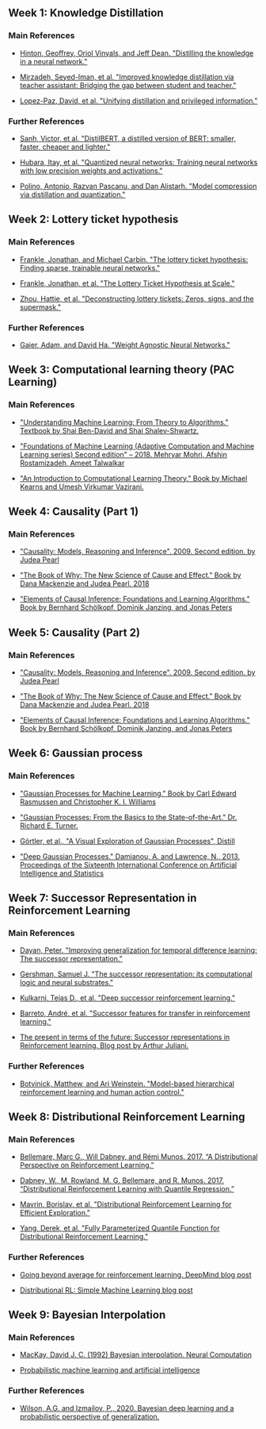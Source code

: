 <a name="week1"></a>
## Week 1: Knowledge Distillation

### Main References 
* [Hinton, Geoffrey, Oriol Vinyals, and Jeff Dean. "Distilling the knowledge in a neural network."](https://arxiv.org/abs/1503.02531)

* [Mirzadeh, Seyed-Iman, et al. "Improved knowledge distillation via teacher assistant: Bridging the gap between student and teacher." ](https://arxiv.org/pdf/1902.03393)

* [Lopez-Paz, David, et al. "Unifying distillation and privileged information." ](http://leon.bottou.org/publications/pdf/iclr-2016.pdf)

### Further References

* [Sanh, Victor, et al. "DistilBERT, a distilled version of BERT: smaller, faster, cheaper and lighter." ](https://arxiv.org/abs/1910.01108)

* [Hubara, Itay, et al. "Quantized neural networks: Training neural networks with low precision weights and activations." ](http://www.jmlr.org/papers/volume18/16-456/16-456.pdf)

* [Polino, Antonio, Razvan Pascanu, and Dan Alistarh. "Model compression via distillation and quantization." ](https://openreview.net/pdf?id=S1XolQbRW)



<a name="week2"></a>
## Week 2: Lottery ticket hypothesis

### Main References 
* [Frankle, Jonathan, and Michael Carbin. "The lottery ticket hypothesis: Finding sparse, trainable neural networks." ](https://arxiv.org/abs/1803.03635)

* [Frankle, Jonathan, et al. "The Lottery Ticket Hypothesis at Scale." ](https://www.arxiv-vanity.com/papers/1903.01611/)

* [Zhou, Hattie, et al. "Deconstructing lottery tickets: Zeros, signs, and the supermask."  ](https://arxiv.org/abs/1905.01067)

### Further References

* [Gaier, Adam, and David Ha. "Weight Agnostic Neural Networks."   ](https://weightagnostic.github.io/)



<a name="week3"></a>
## Week 3: Computational learning theory (PAC Learning)

### Main References 
* ["Understanding Machine Learning: From Theory to Algorithms." Textbook by Shai Ben-David and Shai Shalev-Shwartz.](https://www.cs.huji.ac.il/~shais/UnderstandingMachineLearning/understanding-machine-learning-theory-algorithms.pdf)

* ["Foundations of Machine Learning (Adaptive Computation and Machine Learning series) Second edition" – 2018. Mehryar Mohri, Afshin Rostamizadeh, Ameet Talwalkar  ](https://mitpress.mit.edu/books/foundations-machine-learning-second-edition)

* ["An Introduction to Computational Learning Theory." Book by Michael Kearns and Umesh Virkumar Vazirani. ](https://www.amazon.com/Introduction-Computational-Learning-Theory-Press/dp/0262111934)


<a name="week4"></a>
## Week 4: Causality (Part 1)

### Main References 
* ["Causality: Models, Reasoning and Inference". 2009. Second edition. by Judea Pearl](http://bayes.cs.ucla.edu/BOOK-2K/)

* ["The Book of Why: The New Science of Cause and Effect." Book by Dana Mackenzie and Judea Pearl. 2018 ](https://www.amazon.com/Book-Why-Science-Cause-Effect/dp/046509760X)

* ["Elements of Causal Inference: Foundations and Learning Algorithms." Book by Bernhard Schölkopf, Dominik Janzing, and Jonas Peters](https://mitpress.mit.edu/books/elements-causal-inference)


<a name="week5"></a>
## Week 5: Causality (Part 2)

### Main References 
* ["Causality: Models, Reasoning and Inference". 2009. Second edition. by Judea Pearl](http://bayes.cs.ucla.edu/BOOK-2K/)

* ["The Book of Why: The New Science of Cause and Effect." Book by Dana Mackenzie and Judea Pearl. 2018 ](https://www.amazon.com/Book-Why-Science-Cause-Effect/dp/046509760X)

* ["Elements of Causal Inference: Foundations and Learning Algorithms." Book by Bernhard Schölkopf, Dominik Janzing, and Jonas Peters](https://mitpress.mit.edu/books/elements-causal-inference)


<a name="week6"></a>
## Week 6: Gaussian process

### Main References 
* ["Gaussian Processes for Machine Learning." Book by Carl Edward Rasmussen and Christopher K. I. Williams](http://www.gaussianprocess.org/gpml/chapters/RW.pdf)

* ["Gaussian Processes: From the Basics to the State-of-the-Art." Dr. Richard E. Turner.](https://www.youtube.com/watch?v=92-98SYOdlY)

* [Görtler, et al., "A Visual Exploration of Gaussian Processes", Distill ](https://distill.pub/2019/visual-exploration-gaussian-processes)

* ["Deep Gaussian Processes." Damianou, A. and Lawrence, N., 2013. Proceedings of the Sixteenth International Conference on Artificial Intelligence and Statistics](http://proceedings.mlr.press/v31/damianou13a.html)



<a name="week7"></a>
## Week 7: Successor Representation in Reinforcement Learning 

### Main References 
* [Dayan, Peter. "Improving generalization for temporal difference learning: The successor representation."  ](https://www.mitpressjournals.org/doi/abs/10.1162/neco.1993.5.4.613)

* [Gershman, Samuel J. "The successor representation: its computational logic and neural substrates." ](https://www.jneurosci.org/content/38/33/7193)

* [Kulkarni, Tejas D., et al. "Deep successor reinforcement learning."](https://arxiv.org/abs/1606.02396)

* [Barreto, André, et al. "Successor features for transfer in reinforcement learning." ](https://papers.nips.cc/paper/6994-successor-features-for-transfer-in-reinforcement-learning.pdf)

* [The present in terms of the future: Successor representations in Reinforcement learning. Blog post by Arthur Juliani.](https://medium.com/@awjuliani/the-present-in-terms-of-the-future-successor-representations-in-reinforcement-learning-316b78c5fa3)

### Further References

* [Botvinick, Matthew, and Ari Weinstein. "Model-based hierarchical reinforcement learning and human action control."](https://royalsocietypublishing.org/doi/full/10.1098/rstb.2013.0480)


<a name="week8"></a>
## Week 8: Distributional Reinforcement Learning 

### Main References 
* [Bellemare, Marc G., Will Dabney, and Rémi Munos. 2017. “A Distributional Perspective on Reinforcement Learning.”](https://arxiv.org/pdf/1707.06887.pdf)

* [Dabney, W., M. Rowland, M. G. Bellemare, and R. Munos. 2017. “Distributional Reinforcement Learning with Quantile Regression.”](https://arxiv.org/pdf/1710.10044)

* [Mavrin, Borislav, et al. "Distributional Reinforcement Learning for Efficient Exploration." ](http://proceedings.mlr.press/v97/mavrin19a/mavrin19a.pdf)

* [Yang, Derek, et al. "Fully Parameterized Quantile Function for Distributional Reinforcement Learning."](https://papers.nips.cc/paper/8850-fully-parameterized-quantile-function-for-distributional-reinforcement-learning.pdf)

### Further References

* [Going beyond average for reinforcement learning. DeepMind blog post](https://deepmind.com/blog/article/going-beyond-average-reinforcement-learning)

* [Distributional RL: Simple Machine Learning blog post](https://mtomassoli.github.io/2017/12/08/distributional_rl/)



## Week 9: Bayesian Interpolation 

### Main References

* [MacKay, David J. C. (1992) Bayesian interpolation. Neural Computation](https://authors.library.caltech.edu/13792/1/MACnc92a.pdf)

* [Probabilistic machine learning and artificial intelligence](https://www.nature.com/articles/nature14541)

### Further References

* [Wilson, A.G. and Izmailov, P., 2020. Bayesian deep learning and a probabilistic perspective of generalization. ](https://arxiv.org/abs/2002.08791)

